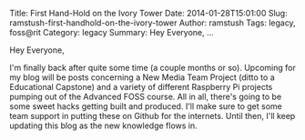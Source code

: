 Title: First Hand-Hold on the Ivory Tower
Date: 2014-01-28T15:01:00
Slug: ramstush-first-handhold-on-the-ivory-tower
Author: ramstush
Tags: legacy, foss@rit
Category: legacy
Summary: Hey Everyone, ... 

Hey Everyone,

I'm finally back after quite some time (a couple months or so). Upcoming for
my blog will be posts concerning a New Media Team Project (ditto to a
Educational Capstone) and a variety of different Raspberry Pi projects pumping
out of the Advanced FOSS course. All in all, there's going to be some sweet
hacks getting built and produced. I'll make sure to get some team support in
putting these on Github for the internets. Until then, I'll keep updating this
blog as the new knowledge flows in.

